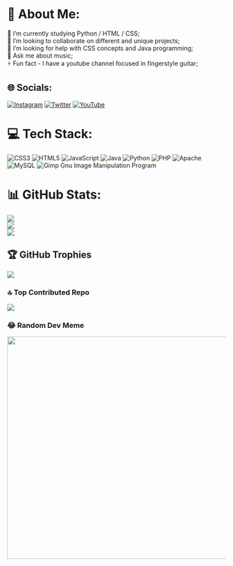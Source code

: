 # 💫 About Me:
🔭 I’m currently studying Python / HTML / CSS;<br>👯 I’m looking to collaborate on different and unique projects;<br>🤝 I’m looking for help with CSS concepts and Java programming;<br>💬 Ask me about music;<br>⚡ Fun fact - I have a youtube channel focused in fingerstyle guitar;


## 🌐 Socials:
[![Instagram](https://img.shields.io/badge/Instagram-%23E4405F.svg?logo=Instagram&logoColor=white)](https://instagram.com/gui.xag_) [![Twitter](https://img.shields.io/badge/Twitter-%231DA1F2.svg?logo=Twitter&logoColor=white)](https://twitter.com/guixenofonte_) [![YouTube](https://img.shields.io/badge/YouTube-%23FF0000.svg?logo=YouTube&logoColor=white)](https://youtube.com/@UCYstE84wUVahEkf7DunC0kg) 

# 💻 Tech Stack:
![CSS3](https://img.shields.io/badge/css3-%231572B6.svg?style=for-the-badge&logo=css3&logoColor=white) ![HTML5](https://img.shields.io/badge/html5-%23E34F26.svg?style=for-the-badge&logo=html5&logoColor=white) ![JavaScript](https://img.shields.io/badge/javascript-%23323330.svg?style=for-the-badge&logo=javascript&logoColor=%23F7DF1E) ![Java](https://img.shields.io/badge/java-%23ED8B00.svg?style=for-the-badge&logo=java&logoColor=white) ![Python](https://img.shields.io/badge/python-3670A0?style=for-the-badge&logo=python&logoColor=ffdd54) ![PHP](https://img.shields.io/badge/php-%23777BB4.svg?style=for-the-badge&logo=php&logoColor=white) ![Apache](https://img.shields.io/badge/apache-%23D42029.svg?style=for-the-badge&logo=apache&logoColor=white) ![MySQL](https://img.shields.io/badge/mysql-%2300f.svg?style=for-the-badge&logo=mysql&logoColor=white) ![Gimp Gnu Image Manipulation Program](https://img.shields.io/badge/Gimp-657D8B?style=for-the-badge&logo=gimp&logoColor=FFFFFF)
# 📊 GitHub Stats:
![](https://github-readme-stats.vercel.app/api?username=Miion05&theme=dark&hide_border=false&include_all_commits=true&count_private=false)<br/>
![](https://github-readme-streak-stats.herokuapp.com/?user=Miion05&theme=dark&hide_border=false)<br/>
![](https://github-readme-stats.vercel.app/api/top-langs/?username=Miion05&theme=dark&hide_border=false&include_all_commits=true&count_private=false&layout=compact)

## 🏆 GitHub Trophies
![](https://github-profile-trophy.vercel.app/?username=Miion05&theme=onedark&no-frame=true&no-bg=false&margin-w=4)

### 🔝 Top Contributed Repo
![](https://github-contributor-stats.vercel.app/api?username=Miion05&limit=5&theme=dark&combine_all_yearly_contributions=true)

### 😂 Random Dev Meme
<img src="https://rm.up.railway.app/" width="512px"/>

<!-- Proudly created with GPRM ( https://gprm.itsvg.in ) -->
